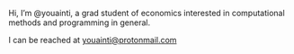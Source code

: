 Hi, I’m @youainti, a grad student of economics interested in computational methods and programming in general.

I can be reached at youainti@protonmail.com

<!---
youainti/youainti is a ✨ special ✨ repository because its `README.md` (this file) appears on your GitHub profile.
You can click the Preview link to take a look at your changes.
--->
